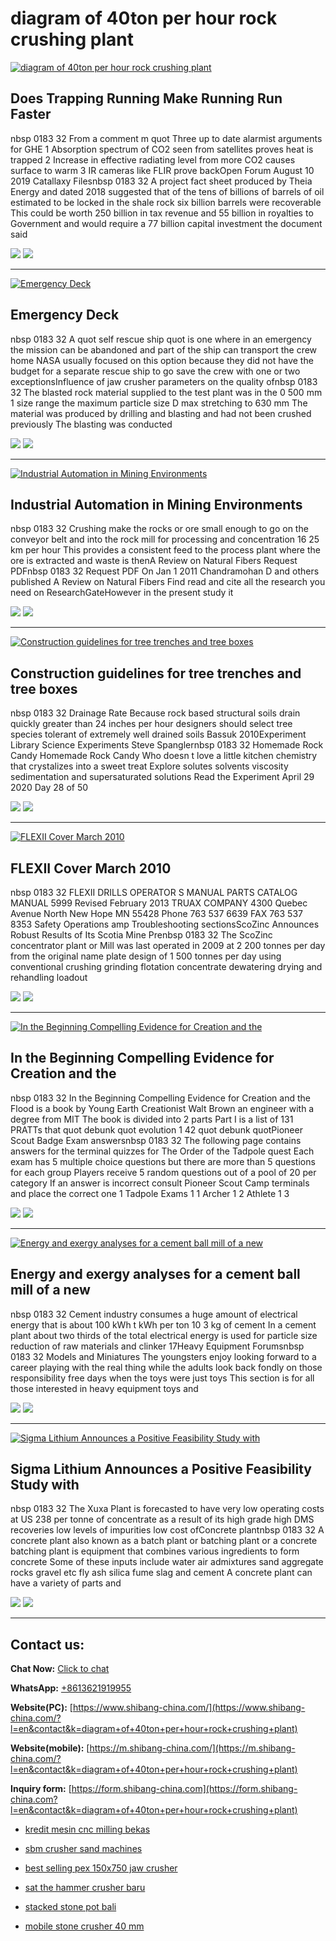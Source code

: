 # diagram of 40ton per hour rock crushing plant

<a href="https://swt.shibang-china.com/?l=en&img&k=diagram+of+40ton+per+hour+rock+crushing+plant" target="_blank">![diagram of 40ton per hour rock crushing plant](http://static.shibang-china.com/all-800x300/542.jpg)</a>

## Does Trapping Running Make Running Run Faster
nbsp 0183 32 From a comment m quot Three up to date alarmist arguments for GHE 1 Absorption spectrum of CO2 seen from satellites proves heat is trapped 2 Increase in effective radiating level from more CO2 causes surface to warm 3 IR cameras like FLIR prove backOpen Forum August 10 2019 Catallaxy Filesnbsp 0183 32 A project fact sheet produced by Theia Energy and dated 2018 suggested that of the tens of billions of barrels of oil estimated to be locked in the shale rock six billion barrels were recoverable This could be worth 250 billion in tax revenue and 55 billion in royalties to Government and would require a 77 billion capital investment the document said


<a href="https://whatsapp.shibangsoft.com/WhatsApp.php" target="_blank" title="WhatsApp">![](http://static.shibang-china.com/icon/whatsapp.png)</a> <a href="https://swt.shibang-china.com/?l=en&icon&k=diagram+of+40ton+per+hour+rock+crushing+plant" target="_blank">![](http://static.shibang-china.com/icon/chat-en.png)</a>

---

<a href="https://swt.shibang-china.com/?l=en&img&k=diagram+of+40ton+per+hour+rock+crushing+plant" target="_blank">![Emergency Deck](http://static.shibang-china.com/all-800x300/1185.jpg)</a>

## Emergency Deck
nbsp 0183 32 A quot self rescue ship quot is one where in an emergency the mission can be abandoned and part of the ship can transport the crew home NASA usually focused on this option because they did not have the budget for a separate rescue ship to go save the crew with one or two exceptionsInfluence of jaw crusher parameters on the quality ofnbsp 0183 32 The blasted rock material supplied to the test plant was in the 0 500 mm 1 size range the maximum particle size D max stretching to 630 mm The material was produced by drilling and blasting and had not been crushed previously The blasting was conducted


<a href="https://whatsapp.shibangsoft.com/WhatsApp.php" target="_blank" title="WhatsApp">![](http://static.shibang-china.com/icon/whatsapp.png)</a> <a href="https://swt.shibang-china.com/?l=en&icon&k=diagram+of+40ton+per+hour+rock+crushing+plant" target="_blank">![](http://static.shibang-china.com/icon/chat-en.png)</a>

---

<a href="https://swt.shibang-china.com/?l=en&img&k=diagram+of+40ton+per+hour+rock+crushing+plant" target="_blank">![Industrial Automation in Mining Environments](http://static.shibang-china.com/all-800x300/1019.jpg)</a>

## Industrial Automation in Mining Environments
nbsp 0183 32 Crushing make the rocks or ore small enough to go on the conveyor belt and into the rock mill for processing and concentration 16 25 km per hour This provides a consistent feed to the process plant where the ore is extracted and waste is thenA Review on Natural Fibers Request PDFnbsp 0183 32 Request PDF On Jan 1 2011 Chandramohan D and others published A Review on Natural Fibers Find read and cite all the research you need on ResearchGateHowever in the present study it


<a href="https://whatsapp.shibangsoft.com/WhatsApp.php" target="_blank" title="WhatsApp">![](http://static.shibang-china.com/icon/whatsapp.png)</a> <a href="https://swt.shibang-china.com/?l=en&icon&k=diagram+of+40ton+per+hour+rock+crushing+plant" target="_blank">![](http://static.shibang-china.com/icon/chat-en.png)</a>

---

<a href="https://swt.shibang-china.com/?l=en&img&k=diagram+of+40ton+per+hour+rock+crushing+plant" target="_blank">![Construction guidelines for tree trenches and tree boxes](http://static.shibang-china.com/all-800x300/631.jpg)</a>

## Construction guidelines for tree trenches and tree boxes
nbsp 0183 32 Drainage Rate Because rock based structural soils drain quickly greater than 24 inches per hour designers should select tree species tolerant of extremely well drained soils Bassuk 2010Experiment Library Science Experiments Steve Spanglernbsp 0183 32 Homemade Rock Candy Homemade Rock Candy Who doesn t love a little kitchen chemistry that crystalizes into a sweet treat Explore solutes solvents viscosity sedimentation and supersaturated solutions Read the Experiment April 29 2020 Day 28 of 50


<a href="https://whatsapp.shibangsoft.com/WhatsApp.php" target="_blank" title="WhatsApp">![](http://static.shibang-china.com/icon/whatsapp.png)</a> <a href="https://swt.shibang-china.com/?l=en&icon&k=diagram+of+40ton+per+hour+rock+crushing+plant" target="_blank">![](http://static.shibang-china.com/icon/chat-en.png)</a>

---

<a href="https://swt.shibang-china.com/?l=en&img&k=diagram+of+40ton+per+hour+rock+crushing+plant" target="_blank">![FLEXII Cover March 2010](http://static.shibang-china.com/all-800x300/1024.jpg)</a>

## FLEXII Cover March 2010
nbsp 0183 32 FLEXII DRILLS OPERATOR S MANUAL PARTS CATALOG MANUAL 5999 Revised February 2013 TRUAX COMPANY 4300 Quebec Avenue North New Hope MN 55428 Phone 763 537 6639 FAX 763 537 8353 Safety Operations amp Troubleshooting sectionsScoZinc Announces Robust Results of Its Scotia Mine Prenbsp 0183 32 The ScoZinc concentrator plant or Mill was last operated in 2009 at 2 200 tonnes per day from the original name plate design of 1 500 tonnes per day using conventional crushing grinding flotation concentrate dewatering drying and rehandling loadout


<a href="https://whatsapp.shibangsoft.com/WhatsApp.php" target="_blank" title="WhatsApp">![](http://static.shibang-china.com/icon/whatsapp.png)</a> <a href="https://swt.shibang-china.com/?l=en&icon&k=diagram+of+40ton+per+hour+rock+crushing+plant" target="_blank">![](http://static.shibang-china.com/icon/chat-en.png)</a>

---

<a href="https://swt.shibang-china.com/?l=en&img&k=diagram+of+40ton+per+hour+rock+crushing+plant" target="_blank">![In the Beginning Compelling Evidence for Creation and the](http://static.shibang-china.com/all-800x300/478.jpg)</a>

## In the Beginning Compelling Evidence for Creation and the
nbsp 0183 32 In the Beginning Compelling Evidence for Creation and the Flood is a book by Young Earth Creationist Walt Brown an engineer with a degree from MIT The book is divided into 2 parts Part I is a list of 131 PRATTs that quot debunk quot evolution 1 42 quot debunk quotPioneer Scout Badge Exam answersnbsp 0183 32 The following page contains answers for the terminal quizzes for The Order of the Tadpole quest Each exam has 5 multiple choice questions but there are more than 5 questions for each group Players receive 5 random questions out of a pool of 20 per category If an answer is incorrect consult Pioneer Scout Camp terminals and place the correct one 1 Tadpole Exams 1 1 Archer 1 2 Athlete 1 3


<a href="https://whatsapp.shibangsoft.com/WhatsApp.php" target="_blank" title="WhatsApp">![](http://static.shibang-china.com/icon/whatsapp.png)</a> <a href="https://swt.shibang-china.com/?l=en&icon&k=diagram+of+40ton+per+hour+rock+crushing+plant" target="_blank">![](http://static.shibang-china.com/icon/chat-en.png)</a>

---

<a href="https://swt.shibang-china.com/?l=en&img&k=diagram+of+40ton+per+hour+rock+crushing+plant" target="_blank">![Energy and exergy analyses for a cement ball mill of a new](http://static.shibang-china.com/all-800x300/1011.jpg)</a>

## Energy and exergy analyses for a cement ball mill of a new
nbsp 0183 32 Cement industry consumes a huge amount of electrical energy that is about 100 kWh t kWh per ton 10 3 kg of cement In a cement plant about two thirds of the total electrical energy is used for particle size reduction of raw materials and clinker 17Heavy Equipment Forumsnbsp 0183 32 Models and Miniatures The youngsters enjoy looking forward to a career playing with the real thing while the adults look back fondly on those responsibility free days when the toys were just toys This section is for all those interested in heavy equipment toys and


<a href="https://whatsapp.shibangsoft.com/WhatsApp.php" target="_blank" title="WhatsApp">![](http://static.shibang-china.com/icon/whatsapp.png)</a> <a href="https://swt.shibang-china.com/?l=en&icon&k=diagram+of+40ton+per+hour+rock+crushing+plant" target="_blank">![](http://static.shibang-china.com/icon/chat-en.png)</a>

---

<a href="https://swt.shibang-china.com/?l=en&img&k=diagram+of+40ton+per+hour+rock+crushing+plant" target="_blank">![Sigma Lithium Announces a Positive Feasibility Study with](http://static.shibang-china.com/all-800x300/381.jpg)</a>

## Sigma Lithium Announces a Positive Feasibility Study with
nbsp 0183 32 The Xuxa Plant is forecasted to have very low operating costs at US 238 per tonne of concentrate as a result of its high grade high DMS recoveries low levels of impurities low cost ofConcrete plantnbsp 0183 32 A concrete plant also known as a batch plant or batching plant or a concrete batching plant is equipment that combines various ingredients to form concrete Some of these inputs include water air admixtures sand aggregate rocks gravel etc fly ash silica fume slag and cement A concrete plant can have a variety of parts and


<a href="https://whatsapp.shibangsoft.com/WhatsApp.php" target="_blank" title="WhatsApp">![](http://static.shibang-china.com/icon/whatsapp.png)</a> <a href="https://swt.shibang-china.com/?l=en&icon&k=diagram+of+40ton+per+hour+rock+crushing+plant" target="_blank">![](http://static.shibang-china.com/icon/chat-en.png)</a>

---
## Contact us:

**Chat Now:** [Click to chat](https://swt.shibang-china.com?l=en&contact&k=diagram+of+40ton+per+hour+rock+crushing+plant)

**WhatsApp:**  [+8613621919955](https://whatsapp.shibangsoft.com/WhatsApp.php)

**Website(PC):** [https://www.shibang-china.com/](https://www.shibang-china.com/?l=en&contact&k=diagram+of+40ton+per+hour+rock+crushing+plant)

**Website(mobile):** [https://m.shibang-china.com/](https://m.shibang-china.com/?l=en&contact&k=diagram+of+40ton+per+hour+rock+crushing+plant)

**Inquiry form:** [https://form.shibang-china.com](https://form.shibang-china.com?l=en&contact&k=diagram+of+40ton+per+hour+rock+crushing+plant)

* [kredit mesin cnc milling bekas](../169/kredit%20mesin%20cnc%20milling%20bekas.md)

* [sbm crusher sand machines](../168/sbm%20crusher%20sand%20machines.md)

* [best selling pex 150x750 jaw crusher](../170/best%20selling%20pex%20150x750%20jaw%20crusher.md)

* [sat the hammer crusher baru](../166/sat%20the%20hammer%20crusher%20baru.md)

* [stacked stone pot bali](../161/stacked%20stone%20pot%20bali.md)

* [mobile stone crusher 40 mm](../170/mobile%20stone%20crusher%2040%20mm.md)